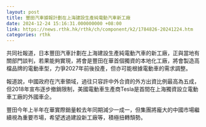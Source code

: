```yaml
---
layout: post
title: 豐田汽車據報計劃在上海建設生產純電動汽車新工廠
date: 2024-12-24 15:16:31.000000000 +08:00
link: https://news.rthk.hk/rthk/ch/component/k2/1784826-20241224.htm
categories: rthk
---
```


共同社報道，日本豐田汽車計劃在上海建設生產純電動汽車的新工廠，正與當地有關部門談判，若果能夠實現，將會是豐田在華首個獨資的本地化工廠，將會製造高檔品牌的電動車型，力爭2027年前後投產，但亦可能根據電動車的需求調整。

報道說，中國政府在汽車領域，過往只容許中外合資的外方出資比例最高為五成，但2018年宣布逐步撤銷限制，美國電動車生產商Tesla是首間在上海獨資設立電動車工廠的外國車企。

豐田今年上半年在華實際銷量較去年同期減少一成一，但集團將龐大的中國市場繼續視為重要市場，希望透過建設新工廠等，積極扭轉頹勢。
